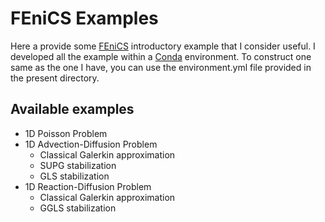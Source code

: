 # FEniCS Examples

Here a provide some [FEniCS](https://fenicsproject.org/) introductory example that I consider useful. I developed all the example within a [Conda](https://conda.io/docs/) environment. To construct one same as the one I have, you can use the environment.yml file provided in the present directory.

## Available examples

* 1D Poisson Problem
* 1D Advection-Diffusion Problem
    - Classical Galerkin approximation
    - SUPG stabilization
    - GLS stabilization
* 1D Reaction-Diffusion Problem
    - Classical Galerkin approximation
    - GGLS stabilization
